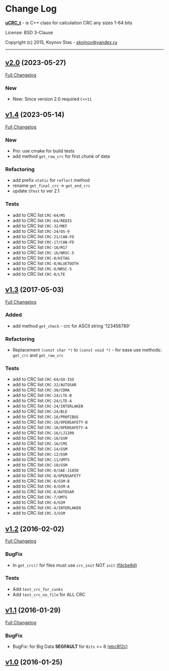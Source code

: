 # Change Log


[**uCRC_t**](https://github.com/KoynovStas/uCRC_t) - is C++ class for calculation CRC any sizes 1-64 bits

License: BSD 3-Clause

Copyright (c) 2015, Koynov Stas - skojnov@yandex.ru



---
## [v2.0](https://github.com/KoynovStas/uCRC_t/tree/v2.0) (2023-05-27)
[Full Changelog](https://github.com/KoynovStas/uCRC_t/compare/v1.4...v2.0)


### New
 - New: Since version 2.0 required `C++11`




## [v1.4](https://github.com/KoynovStas/uCRC_t/tree/v1.4) (2023-05-14)
[Full Changelog](https://github.com/KoynovStas/uCRC_t/compare/v1.3...v1.4)


### New
 - Pro: use cmake for build tests
 - add method `get_raw_crc` for first chunk of data


### Refactoring
 - add prefix `static` for `reflect` method
 - rename `get_final_crc` -> `get_end_crc`
 - update `STest` to ver 2.1


### Tests
 - add to CRC list `CRC-64/MS`
 - add to CRC list `CRC-64/REDIS`
 - add to CRC list `CRC-32/MEF`
 - add to CRC list `CRC-24/OS-9`
 - add to CRC list `CRC-21/CAN-FD`
 - add to CRC list `CRC-17/CAN-FD`
 - add to CRC list `CRC-16/M17`
 - add to CRC list `CRC-16/NRSC-5`
 - add to CRC list `CRC-8/HITAG`
 - add to CRC list `CRC-8/BLUETOOTH`
 - add to CRC list `CRC-8/NRSC-5`
 - add to CRC list `CRC-8/LTE`




## [v1.3](https://github.com/KoynovStas/uCRC_t/tree/v1.3) (2017-05-03)
[Full Changelog](https://github.com/KoynovStas/uCRC_t/compare/v1.2...v1.3)


### Added
- add method `get_check` - crc for ASCII string '123456789'


### Refactoring
 - Replacement `(const char *)` to `(const void *)` - for ease use methods: `get_crc` and `get_raw_crc`


### Tests
 - add to CRC list `CRC-64/GO-ISO`
 - add to CRC list `CRC-32/AUTOSAR`
 - add to CRC list `CRC-30/CDMA`
 - add to CRC list `CRC-24/LTE-B`
 - add to CRC list `CRC-24/LTE-A`
 - add to CRC list `CRC-24/INTERLAKEN`
 - add to CRC list `CRC-24/BLE`
 - add to CRC list `CRC-16/PROFIBUS`
 - add to CRC list `CRC-16/OPENSAFETY-B`
 - add to CRC list `CRC-16/OPENSAFETY-A`
 - add to CRC list `CRC-16/LJ1200`
 - add to CRC list `CRC-16/GSM`
 - add to CRC list `CRC-16/CMS`
 - add to CRC list `CRC-14/GSM`
 - add to CRC list `CRC-12/GSM`
 - add to CRC list `CRC-11/UMTS`
 - add to CRC list `CRC-10/GSM`
 - add to CRC list `CRC-8/SAE-J1850`
 - add to CRC list `CRC-8/OPENSAFETY`
 - add to CRC list `CRC-8/GSM-B`
 - add to CRC list `CRC-8/GSM-A`
 - add to CRC list `CRC-8/AUTOSAR`
 - add to CRC list `CRC-7/UMTS`
 - add to CRC list `CRC-6/GSM`
 - add to CRC list `CRC-4/INTERLAKEN`
 - add to CRC list `CRC-3/GSM`




## [v1.2](https://github.com/KoynovStas/uCRC_t/tree/v1.2) (2016-02-02)
[Full Changelog](https://github.com/KoynovStas/uCRC_t/compare/v1.1...v1.2)


### BugFix
 - In `get_crc()` for files must use `crc_init` NOT `init` [(fdcbe8d)](https://github.com/KoynovStas/uCRC_t/commit/fdcbe8dee781e01b6cc950900731c4fa725031bb)


### Tests
 - Add `test_crc_for_cunks`
 - Add `test_crc_no_file` for ALL CRC




## [v1.1](https://github.com/KoynovStas/uCRC_t/tree/v1.1) (2016-01-29)
[Full Changelog](https://github.com/KoynovStas/uCRC_t/compare/v1.0...v1.1)


### BugFix
 - BugFix: for Big Data **SEGFAULT** for `Bits` <= 8 [(ebc8f2c)](https://github.com/KoynovStas/uCRC_t/commit/ebc8f2c76ac4ff9a6e50b02c1203890ee3053c99)




## [v1.0](https://github.com/KoynovStas/uCRC_t/tree/v1.0) (2016-01-25)
